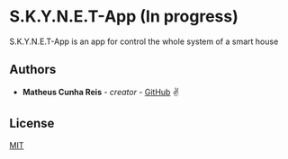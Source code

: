 # S.K.Y.N.E.T-App (In progress)

S.K.Y.N.E.T-App is an app for control the whole system of a smart house

## Authors

* **Matheus Cunha Reis** - *creator* - [GitHub](https://github.com/matheuscr30) ✌

## License
[MIT](https://choosealicense.com/licenses/mit/)
